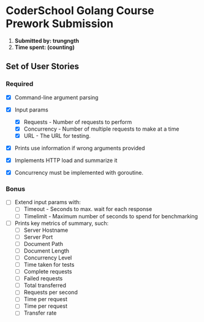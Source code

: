 # CoderSchool Golang Course Prework Submission

1. **Submitted by: trungngth**
2. **Time spent: (counting)**

## Set of User Stories

### Required
* [x] Command-line argument parsing
* [x] Input params
   * [x] Requests - Number of requests to perform
   * [x] Concurrency - Number of multiple requests to make at a time
   * [x] URL - The URL for testing.
* [x] Prints use information if wrong arguments provided
* [x] Implements  HTTP load and summarize it
* [x] Concurrency must be implemented with goroutine.


### Bonus
* [ ] Extend input params with: 
   * [ ] Timeout - Seconds to max. wait for each response
   * [ ] Timelimit - Maximum number of seconds to spend for benchmarking
* [ ] Prints key metrics of summary, such:
   * [ ] Server Hostname
   * [ ] Server Port
   * [ ] Document Path
   * [ ] Document Length
   * [ ] Concurrency Level
   * [ ] Time taken for tests
   * [ ] Complete requests
   * [ ] Failed requests
   * [ ] Total transferred
   * [ ] Requests per second
   * [ ] Time per request
   * [ ] Time per request
   * [ ] Transfer rate